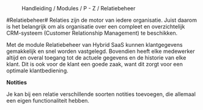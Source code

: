 <properties>
	<page>
		<title>Relatiebeheer</title>
	</page>
	<menu>
		<position>Handleiding / Modules / P - Z / Relatiebeheer</position>
		<title>Relatiebeheer</title>
	</menu>
</properties>


#Relatiebeheer#
<description>Relaties zijn de motor van iedere organisatie. Juist daarom is het belangrijk om als organisatie over een compleet en overzichtelijk CRM-systeem (Customer Relationship Management) te beschikken.

Met de module Relatiebeheer van Hybrid SaaS kunnen klantgegevens gemakkelijk en snel worden vastgelegd. Bovendien heeft elke medewerker altijd en overal toegang tot de actuele gegevens en de historie van elke klant. Dit is ook voor de klant een goede zaak, want dit zorgt voor een optimale klantbediening.
</description>


**Notities**

Je kan bij een relatie verschillende soorten notities toevoegen, die allemaal een eigen functionaliteit hebben.


